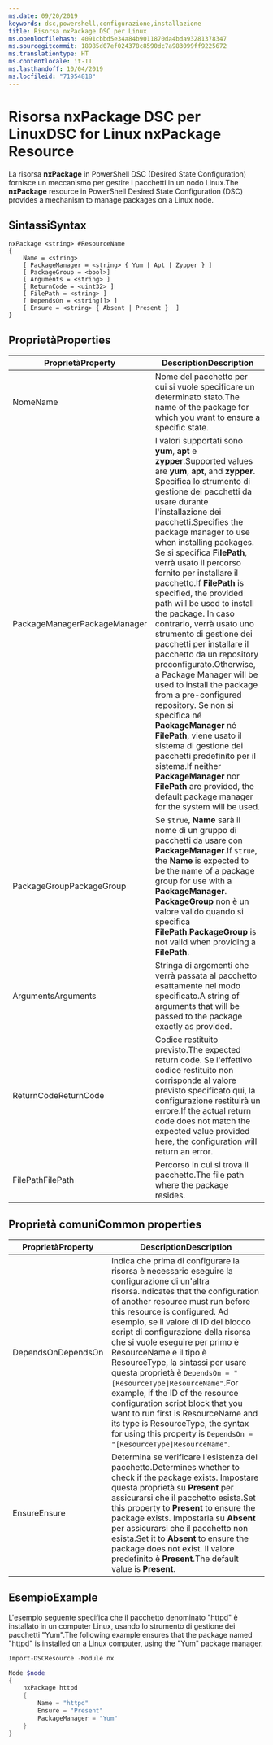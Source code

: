 ```yaml
---
ms.date: 09/20/2019
keywords: dsc,powershell,configurazione,installazione
title: Risorsa nxPackage DSC per Linux
ms.openlocfilehash: 4091cbbd5e34a84b9011870da4bda93281378347
ms.sourcegitcommit: 18985d07ef024378c8590dc7a983099ff9225672
ms.translationtype: HT
ms.contentlocale: it-IT
ms.lasthandoff: 10/04/2019
ms.locfileid: "71954818"
---
```

# <a name="dsc-for-linux-nxpackage-resource"></a><span data-ttu-id="d7b89-103">Risorsa nxPackage DSC per Linux</span><span class="sxs-lookup"><span data-stu-id="d7b89-103">DSC for Linux nxPackage Resource</span></span>

<span data-ttu-id="d7b89-104">La risorsa **nxPackage** in PowerShell DSC (Desired State Configuration) fornisce un meccanismo per gestire i pacchetti in un nodo Linux.</span><span class="sxs-lookup"><span data-stu-id="d7b89-104">The **nxPackage** resource in PowerShell Desired State Configuration (DSC) provides a mechanism to manage packages on a Linux node.</span></span>

## <a name="syntax"></a><span data-ttu-id="d7b89-105">Sintassi</span><span class="sxs-lookup"><span data-stu-id="d7b89-105">Syntax</span></span>

```Syntax
nxPackage <string> #ResourceName
{
    Name = <string>
    [ PackageManager = <string> { Yum | Apt | Zypper } ]
    [ PackageGroup = <bool>]
    [ Arguments = <string> ]
    [ ReturnCode = <uint32> ]
    [ FilePath = <string> ]
    [ DependsOn = <string[]> ]
    [ Ensure = <string> { Absent | Present }  ]
}
```

## <a name="properties"></a><span data-ttu-id="d7b89-106">Proprietà</span><span class="sxs-lookup"><span data-stu-id="d7b89-106">Properties</span></span>

|<span data-ttu-id="d7b89-107">Proprietà</span><span class="sxs-lookup"><span data-stu-id="d7b89-107">Property</span></span> |<span data-ttu-id="d7b89-108">Description</span><span class="sxs-lookup"><span data-stu-id="d7b89-108">Description</span></span> |
|---|---|
|<span data-ttu-id="d7b89-109">Nome</span><span class="sxs-lookup"><span data-stu-id="d7b89-109">Name</span></span> |<span data-ttu-id="d7b89-110">Nome del pacchetto per cui si vuole specificare un determinato stato.</span><span class="sxs-lookup"><span data-stu-id="d7b89-110">The name of the package for which you want to ensure a specific state.</span></span> |
|<span data-ttu-id="d7b89-111">PackageManager</span><span class="sxs-lookup"><span data-stu-id="d7b89-111">PackageManager</span></span> |<span data-ttu-id="d7b89-112">I valori supportati sono **yum**, **apt** e **zypper**.</span><span class="sxs-lookup"><span data-stu-id="d7b89-112">Supported values are **yum**, **apt**, and **zypper**.</span></span> <span data-ttu-id="d7b89-113">Specifica lo strumento di gestione dei pacchetti da usare durante l'installazione dei pacchetti.</span><span class="sxs-lookup"><span data-stu-id="d7b89-113">Specifies the package manager to use when installing packages.</span></span> <span data-ttu-id="d7b89-114">Se si specifica **FilePath**, verrà usato il percorso fornito per installare il pacchetto.</span><span class="sxs-lookup"><span data-stu-id="d7b89-114">If **FilePath** is specified, the provided path will be used to install the package.</span></span> <span data-ttu-id="d7b89-115">In caso contrario, verrà usato uno strumento di gestione dei pacchetti per installare il pacchetto da un repository preconfigurato.</span><span class="sxs-lookup"><span data-stu-id="d7b89-115">Otherwise, a Package Manager will be used to install the package from a pre-configured repository.</span></span> <span data-ttu-id="d7b89-116">Se non si specifica né **PackageManager** né **FilePath**, viene usato il sistema di gestione dei pacchetti predefinito per il sistema.</span><span class="sxs-lookup"><span data-stu-id="d7b89-116">If neither **PackageManager** nor **FilePath** are provided, the default package manager for the system will be used.</span></span> |
|<span data-ttu-id="d7b89-117">PackageGroup</span><span class="sxs-lookup"><span data-stu-id="d7b89-117">PackageGroup</span></span> |<span data-ttu-id="d7b89-118">Se `$true`, **Name** sarà il nome di un gruppo di pacchetti da usare con **PackageManager**.</span><span class="sxs-lookup"><span data-stu-id="d7b89-118">If `$true`, the **Name** is expected to be the name of a package group for use with a **PackageManager**.</span></span> <span data-ttu-id="d7b89-119">**PackageGroup** non è un valore valido quando si specifica **FilePath**.</span><span class="sxs-lookup"><span data-stu-id="d7b89-119">**PackageGroup** is not valid when providing a **FilePath**.</span></span> |
|<span data-ttu-id="d7b89-120">Arguments</span><span class="sxs-lookup"><span data-stu-id="d7b89-120">Arguments</span></span> |<span data-ttu-id="d7b89-121">Stringa di argomenti che verrà passata al pacchetto esattamente nel modo specificato.</span><span class="sxs-lookup"><span data-stu-id="d7b89-121">A string of arguments that will be passed to the package exactly as provided.</span></span> |
|<span data-ttu-id="d7b89-122">ReturnCode</span><span class="sxs-lookup"><span data-stu-id="d7b89-122">ReturnCode</span></span> |<span data-ttu-id="d7b89-123">Codice restituito previsto.</span><span class="sxs-lookup"><span data-stu-id="d7b89-123">The expected return code.</span></span> <span data-ttu-id="d7b89-124">Se l'effettivo codice restituito non corrisponde al valore previsto specificato qui, la configurazione restituirà un errore.</span><span class="sxs-lookup"><span data-stu-id="d7b89-124">If the actual return code does not match the expected value provided here, the configuration will return an error.</span></span> |
|<span data-ttu-id="d7b89-125">FilePath</span><span class="sxs-lookup"><span data-stu-id="d7b89-125">FilePath</span></span> |<span data-ttu-id="d7b89-126">Percorso in cui si trova il pacchetto.</span><span class="sxs-lookup"><span data-stu-id="d7b89-126">The file path where the package resides.</span></span> |

## <a name="common-properties"></a><span data-ttu-id="d7b89-127">Proprietà comuni</span><span class="sxs-lookup"><span data-stu-id="d7b89-127">Common properties</span></span>

|<span data-ttu-id="d7b89-128">Proprietà</span><span class="sxs-lookup"><span data-stu-id="d7b89-128">Property</span></span> |<span data-ttu-id="d7b89-129">Description</span><span class="sxs-lookup"><span data-stu-id="d7b89-129">Description</span></span> |
|---|---|
|<span data-ttu-id="d7b89-130">DependsOn</span><span class="sxs-lookup"><span data-stu-id="d7b89-130">DependsOn</span></span> |<span data-ttu-id="d7b89-131">Indica che prima di configurare la risorsa è necessario eseguire la configurazione di un'altra risorsa.</span><span class="sxs-lookup"><span data-stu-id="d7b89-131">Indicates that the configuration of another resource must run before this resource is configured.</span></span> <span data-ttu-id="d7b89-132">Ad esempio, se il valore di ID del blocco script di configurazione della risorsa che si vuole eseguire per primo è ResourceName e il tipo è ResourceType, la sintassi per usare questa proprietà è `DependsOn = "[ResourceType]ResourceName"`.</span><span class="sxs-lookup"><span data-stu-id="d7b89-132">For example, if the ID of the resource configuration script block that you want to run first is ResourceName and its type is ResourceType, the syntax for using this property is `DependsOn = "[ResourceType]ResourceName"`.</span></span> |
|<span data-ttu-id="d7b89-133">Ensure</span><span class="sxs-lookup"><span data-stu-id="d7b89-133">Ensure</span></span> |<span data-ttu-id="d7b89-134">Determina se verificare l'esistenza del pacchetto.</span><span class="sxs-lookup"><span data-stu-id="d7b89-134">Determines whether to check if the package exists.</span></span> <span data-ttu-id="d7b89-135">Impostare questa proprietà su **Present** per assicurarsi che il pacchetto esista.</span><span class="sxs-lookup"><span data-stu-id="d7b89-135">Set this property to **Present** to ensure the package exists.</span></span> <span data-ttu-id="d7b89-136">Impostarla su **Absent** per assicurarsi che il pacchetto non esista.</span><span class="sxs-lookup"><span data-stu-id="d7b89-136">Set it to **Absent** to ensure the package does not exist.</span></span> <span data-ttu-id="d7b89-137">Il valore predefinito è **Present**.</span><span class="sxs-lookup"><span data-stu-id="d7b89-137">The default value is **Present**.</span></span> |

## <a name="example"></a><span data-ttu-id="d7b89-138">Esempio</span><span class="sxs-lookup"><span data-stu-id="d7b89-138">Example</span></span>

<span data-ttu-id="d7b89-139">L'esempio seguente specifica che il pacchetto denominato "httpd" è installato in un computer Linux, usando lo strumento di gestione dei pacchetti "Yum".</span><span class="sxs-lookup"><span data-stu-id="d7b89-139">The following example ensures that the package named "httpd" is installed on a Linux computer, using the "Yum" package manager.</span></span>

```powershell
Import-DSCResource -Module nx

Node $node
{
    nxPackage httpd
    {
        Name = "httpd"
        Ensure = "Present"
        PackageManager = "Yum"
    }
}
```